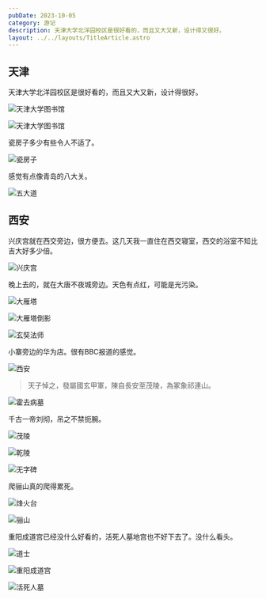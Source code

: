 ```yaml
---
pubDate: 2023-10-05
category: 游记
description: 天津大学北洋园校区是很好看的，而且又大又新，设计得又很好。
layout: ../../layouts/TitleArticle.astro
---
```


## 天津

天津大学北洋园校区是很好看的，而且又大又新，设计得很好。

![天津大学图书馆](https://static.yizhou.ac.cn/天津大学图书馆.JPG)

![天津大学图书馆](https://static.yizhou.ac.cn/光影.JPG)

瓷房子多少有些令人不适了。

![瓷房子](https://static.yizhou.ac.cn/瓷房子.jpg)

感觉有点像青岛的八大关。

![五大道](https://static.yizhou.ac.cn/五大道.JPG)

## 西安

兴庆宫就在西交旁边，很方便去。这几天我一直住在西交寝室，西交的浴室不知比吉大好多少倍。

![兴庆宫](https://static.yizhou.ac.cn/兴庆宫.JPG)

晚上去的，就在大唐不夜城旁边。天色有点红，可能是光污染。

![大雁塔](https://static.yizhou.ac.cn/大雁塔.JPG)

![大雁塔倒影](https://static.yizhou.ac.cn/大雁塔倒影.JPG)

![玄奘法师](https://static.yizhou.ac.cn/玄奘法师.JPG)

小寨旁边的华为店。很有BBC报道的感觉。

![西安](https://static.yizhou.ac.cn/西安.jpg)


> 天子悼之，發屬國玄甲軍，陳自長安至茂陵，為冢象祁連山。

![霍去病墓](https://static.yizhou.ac.cn/霍去病墓.jpg)

千古一帝刘彻，吊之不禁扼腕。

![茂陵](https://static.yizhou.ac.cn/茂陵.JPG)

![乾陵](https://static.yizhou.ac.cn/乾陵.JPG)

![无字碑](https://static.yizhou.ac.cn/无字碑.JPG)

爬骊山真的爬得累死。

![烽火台](https://static.yizhou.ac.cn/烽火台.JPG)

![骊山](https://static.yizhou.ac.cn/骊山.JPG)

重阳成道宫已经没什么好看的，活死人墓地宫也不好下去了。没什么看头。

![道士](https://static.yizhou.ac.cn/道士.JPG)

![重阳成道宫](https://static.yizhou.ac.cn/重阳成道宫.JPG)

![活死人墓](https://static.yizhou.ac.cn/活死人墓.JPG)
